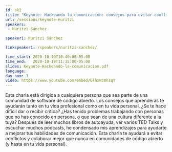 ```yaml
---
id: ak2
title: "Keynote: Hackeando la comunicación: consejos para evitar conflictos y colaborar en comunidades abiertas"
url: /sessions/keynote-nuritzi
speakers:
 - Nuritzi Sánchez

speaker1: Nuritzi Sánchez

linkspeaker1: /speakers/nuritzi-sanchez/

time_start: 2020-10-19T10:40:00-05:00
time_end:   2020-10-19T11:15:00-05:00
slides: Keynote-Hackeando-la-comunicacion.pdf
language: 
day_num: 1
video: https://www.youtube.com/embed/GlhxWc0hsqY
---
```


Esta charla está dirigida a cualquiera persona que sea parte de una comunidad de software de código abierto. Los consejos que aprenderás te ayudarán tanto en tu vida profesional como en tu vida personal. ¿Se te hace difícil dar o recibir crítica? ¿Has tenido problemas trabajando con personas que no has conocido en persona, o que sean de una cultura diferente a la tuya? Después de leer muchos libros de autoayuda, ver varios TED Talks y escuchar muchos podcasts, he condensado mis aprendizajes para ayudarte a mejorar tus habilidades de comunicación. Esta charla te ayudará a evitar conflictos y colaborar mejor que nunca en comunidades de código abierto (y hasta en tu vida personal).